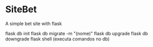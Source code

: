 # SiteBet
A simple bet site with flask


flask db init
flask db migrate -m "(nome)"
flask db upgrade
flask db downgrade
flask shell (executa comandos no db)